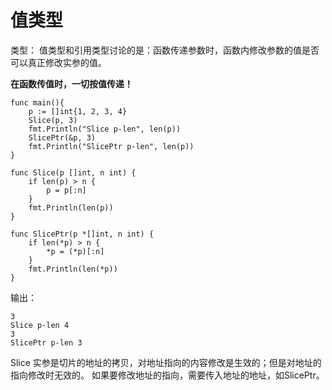 # 值类型

类型： 值类型和引用类型讨论的是：函数传递参数时，函数内修改参数的值是否可以真正修改实参的值。

__在函数传值时，一切按值传递！__

```
func main(){
	p := []int{1, 2, 3, 4}
	Slice(p, 3)
	fmt.Println("Slice p-len", len(p))
	SlicePtr(&p, 3)
	fmt.Println("SlicePtr p-len", len(p))
}

func Slice(p []int, n int) {
	if len(p) > n {
		p = p[:n]
	}
	fmt.Println(len(p))
}

func SlicePtr(p *[]int, n int) {
	if len(*p) > n {
		*p = (*p)[:n]
	}
	fmt.Println(len(*p))
}
```

输出：

```
3
Slice p-len 4
3
SlicePtr p-len 3
```

Slice 实参是切片的地址的拷贝，对地址指向的内容修改是生效的；但是对地址的指向修改时无效的。
如果要修改地址的指向，需要传入地址的地址，如SlicePtr。

